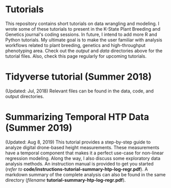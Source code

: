 # Tutorials
This repository contains short tutorials on data wrangling and modeling. I wrote some of these tutorials to present in the K-State Plant Breeding and Genetics journal's coding sessions.  In future, I intend to add more R and Python tutorials. My ultimate goal is to make the user familiar with analysis workflows related to plant breeding, genetics and high-throughput phenotyping area. Check out the *output* and *data* directories above for the tutorial files. Also, check this page regularly for upcoming tutorials.


# Tidyverse tutorial (Summer 2018)
(Updated: Jul, 2018)
Relevant files can be found in the data, code, and output directories.


# Summarizing Temporal HTP Data (Summer 2019) 
(Updated: Aug 8, 2019)
This tutorial provides a step-by-step guide to analyze digital drone-based height measurements. These measurements have a temporal component that makes it a perfect use-case for non-linear regression modeling. Along the way, I also discuss some exploratory data analysis methods. An instruction manual is provided to get you started (*refer to* **code/instructions-tutorial-summary-htp-log-regr.pdf**). A markdown summary of the complete analysis can also be found in the same directory (*filename* **tutorial-summary-htp-log-regr.pdf**). 
